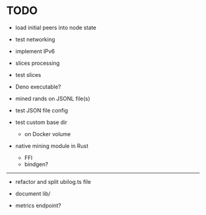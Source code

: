 # TODO

- load initial peers into node state
- test networking
- implement IPv6
- slices processing
- test slices

- Deno executable?

- mined rands on JSONL file(s)

- test JSON file config
- test custom base dir
  - on Docker volume

- native mining module in Rust
  - FFI
  - bindgen?

---

- refactor and split ubilog.ts file

- document lib/

- metrics endpoint?
